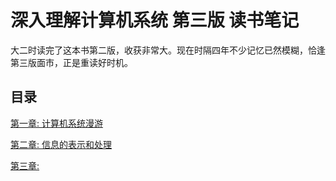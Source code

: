 # 深入理解计算机系统 第三版 读书笔记

大二时读完了这本书第二版，收获非常大。现在时隔四年不少记忆已然模糊，恰逢第三版面市，正是重读好时机。

## 目录

[第一章: 计算机系统漫游](ch1/)

[第二章: 信息的表示和处理](ch2/)

[第三章:]()